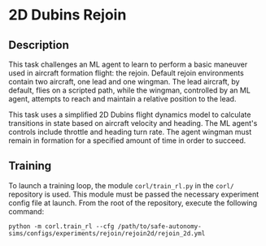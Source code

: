 # 2D Dubins Rejoin

## Description

This task challenges an ML agent to learn to perform a basic maneuver
used in aircraft formation flight: the rejoin. Default rejoin environments
contain two aircraft, one lead and one wingman. The lead aircraft, by default, 
flies on a scripted path, while the wingman, controlled by an ML agent, attempts
to reach and maintain a relative position to the lead.

This task uses a simplified 2D Dubins flight dynamics model to calculate
transitions in state based on aircraft velocity and heading. The ML agent's controls
include throttle and heading turn rate. The agent wingman must remain in formation
for a specified amount of time in order to succeed.


## Training

To launch a training loop, the module `corl/train_rl.py` in the `corl/` repository 
is used. This module must be passed the necessary experiment config file at launch. 
From the root of the repository, execute the following command:

```commandline
python -m corl.train_rl --cfg /path/to/safe-autonomy-sims/configs/experiments/rejoin/rejoin2d/rejoin_2d.yml
```